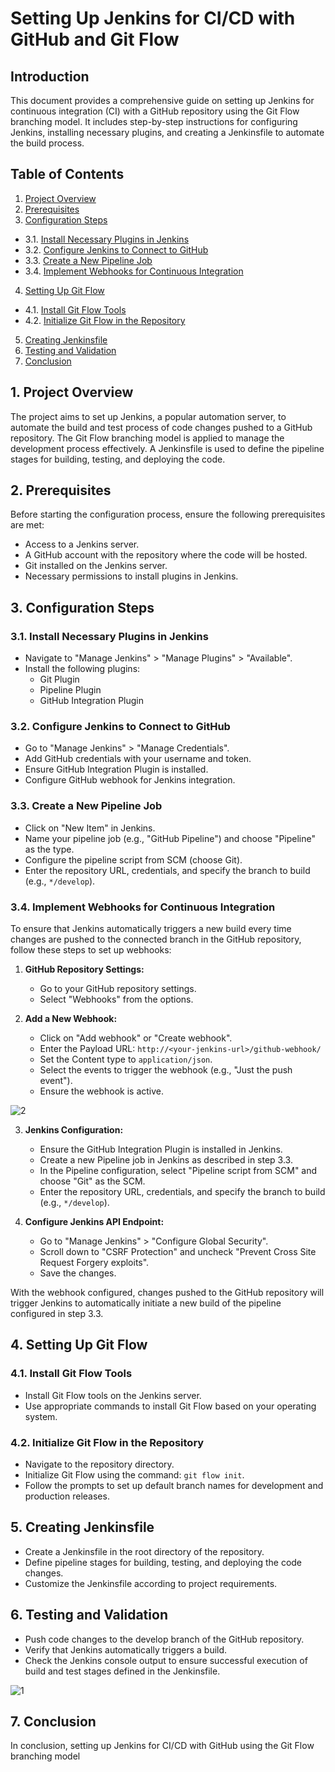  # Setting Up Jenkins for CI/CD with GitHub and Git Flow

## Introduction

This document provides a comprehensive guide on setting up Jenkins for continuous integration (CI) with a GitHub repository using the Git Flow branching model. It includes step-by-step instructions for configuring Jenkins, installing necessary plugins, and creating a Jenkinsfile to automate the build process.

## Table of Contents

1. [Project Overview](#1-project-overview)
2. [Prerequisites](#2-prerequisites)
3. [Configuration Steps](#3-configuration-steps)
 - 3.1. [Install Necessary Plugins in Jenkins](#31-install-necessary-plugins-in-jenkins)
- 3.2. [Configure Jenkins to Connect to GitHub](#32-configure-jenkins-to-connect-to-github)
- 3.3. [Create a New Pipeline Job](#33-create-a-new-pipeline-job)
- 3.4. [Implement Webhooks for Continuous Integration](#34-implement-webhooks-for-continuous-integration)
4. [Setting Up Git Flow](#4-setting-up-git-flow)
- 4.1. [Install Git Flow Tools](#41-install-git-flow-tools)
 - 4.2. [Initialize Git Flow in the Repository](#42-initialize-git-flow-in-the-repository)
5. [Creating Jenkinsfile](#5-creating-jenkinsfile)
6. [Testing and Validation](#6-testing-and-validation)
7. [Conclusion](#7-conclusion)

## 1. Project Overview

The project aims to set up Jenkins, a popular automation server, to automate the build and test process of code changes pushed to a GitHub repository. The Git Flow branching model is applied to manage the development process effectively. A Jenkinsfile is used to define the pipeline stages for building, testing, and deploying the code.

## 2. Prerequisites

Before starting the configuration process, ensure the following prerequisites are met:

- Access to a Jenkins server.
- A GitHub account with the repository where the code will be hosted.
- Git installed on the Jenkins server.
- Necessary permissions to install plugins in Jenkins.

## 3. Configuration Steps

### 3.1. Install Necessary Plugins in Jenkins

- Navigate to "Manage Jenkins" > "Manage Plugins" > "Available".
- Install the following plugins:
    - Git Plugin
    - Pipeline Plugin
    - GitHub Integration Plugin

### 3.2. Configure Jenkins to Connect to GitHub

- Go to "Manage Jenkins" > "Manage Credentials".
- Add GitHub credentials with your username and token.
- Ensure GitHub Integration Plugin is installed.
- Configure GitHub webhook for Jenkins integration.

### 3.3. Create a New Pipeline Job

- Click on "New Item" in Jenkins.
- Name your pipeline job (e.g., "GitHub Pipeline") and choose "Pipeline" as the type.
- Configure the pipeline script from SCM (choose Git).
- Enter the repository URL, credentials, and specify the branch to build (e.g., `*/develop`).

### 3.4. Implement Webhooks for Continuous Integration

To ensure that Jenkins automatically triggers a new build every time changes are pushed to the connected branch in the GitHub repository, follow these steps to set up webhooks:

1. **GitHub Repository Settings:**

   - Go to your GitHub repository settings.
   - Select "Webhooks" from the options.

2. **Add a New Webhook:**

   - Click on "Add webhook" or "Create webhook".
   - Enter the Payload URL: `http://<your-jenkins-url>/github-webhook/`
   - Set the Content type to `application/json`.
   - Select the events to trigger the webhook (e.g., "Just the push event").
   - Ensure the webhook is active.
   
![2](https://github.com/Mohab-Hesham/Jenkins_Pipeline/assets/161193942/5ff25b3a-405e-4351-affa-8a9cfb39a543)

3. **Jenkins Configuration:**

   - Ensure the GitHub Integration Plugin is installed in Jenkins.
   - Create a new Pipeline job in Jenkins as described in step 3.3.
   - In the Pipeline configuration, select "Pipeline script from SCM" and choose "Git" as the SCM.
   - Enter the repository URL, credentials, and specify the branch to build (e.g., `*/develop`).

4. **Configure Jenkins API Endpoint:**

   - Go to "Manage Jenkins" > "Configure Global Security".
   - Scroll down to "CSRF Protection" and uncheck "Prevent Cross Site Request Forgery exploits".
   - Save the changes.

With the webhook configured, changes pushed to the GitHub repository will trigger Jenkins to automatically initiate a new build of the pipeline configured in step 3.3.

## 4. Setting Up Git Flow

### 4.1. Install Git Flow Tools

- Install Git Flow tools on the Jenkins server.
- Use appropriate commands to install Git Flow based on your operating system.

### 4.2. Initialize Git Flow in the Repository

- Navigate to the repository directory.
- Initialize Git Flow using the command: `git flow init`.
- Follow the prompts to set up default branch names for development and production releases.

## 5. Creating Jenkinsfile

- Create a Jenkinsfile in the root directory of the repository.
- Define pipeline stages for building, testing, and deploying the code changes.
- Customize the Jenkinsfile according to project requirements.

## 6. Testing and Validation

- Push code changes to the develop branch of the GitHub repository.
- Verify that Jenkins automatically triggers a build.
- Check the Jenkins console output to ensure successful execution of build and test stages defined in the Jenkinsfile.
  
 ![1](https://github.com/Mohab-Hesham/Jenkins_Pipeline/assets/161193942/cd4e111f-a1fe-40df-9520-54a9ee1590f7)

## 7. Conclusion

In conclusion, setting up Jenkins for CI/CD with GitHub using the Git Flow branching model
